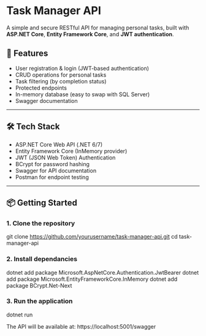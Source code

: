 # Task Manager API

A simple and secure RESTful API for managing personal tasks, built with **ASP.NET Core**, **Entity Framework Core**, and **JWT authentication**.

## 🔧 Features

- User registration & login (JWT-based authentication)
- CRUD operations for personal tasks
- Task filtering (by completion status)
- Protected endpoints
- In-memory database (easy to swap with SQL Server)
- Swagger documentation

---

## 🛠️ Tech Stack

- ASP.NET Core Web API (.NET 6/7)
- Entity Framework Core (InMemory provider)
- JWT (JSON Web Token) Authentication
- BCrypt for password hashing
- Swagger for API documentation
- Postman for endpoint testing

---

## 📦 Getting Started

### 1. Clone the repository
git clone https://github.com/yourusername/task-manager-api.git
cd task-manager-api

### 2. Install dependancies
dotnet add package Microsoft.AspNetCore.Authentication.JwtBearer
dotnet add package Microsoft.EntityFrameworkCore.InMemory
dotnet add package BCrypt.Net-Next

### 3. Run the application
dotnet run

The API will be available at: https://localhost:5001/swagger

